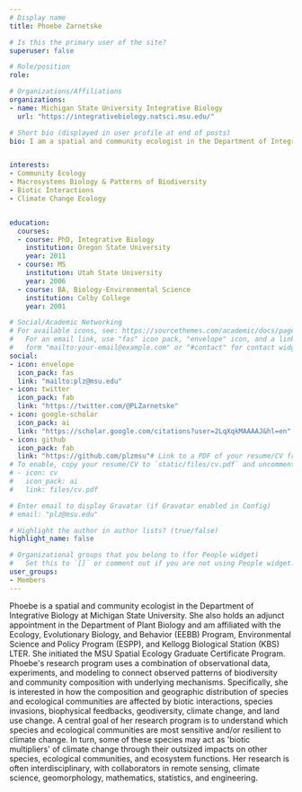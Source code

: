 ```yaml
---
# Display name
title: Phoebe Zarnetske

# Is this the primary user of the site?
superuser: false

# Role/position
role:  

# Organizations/Affiliations
organizations:
- name: Michigan State University Integrative Biology
  url: "https://integrativebiology.natsci.msu.edu/"

# Short bio (displayed in user profile at end of posts)
bio: I am a spatial and community ecologist in the Department of Integrative Biology at Michigan State University.


interests:
- Community Ecology 
- Macrosystems Biology & Patterns of Biodiversity 
- Biotic Interactions 
- Climate Change Ecology 


education:
  courses:
  - course: PhD, Integrative Biology
    institution: Oregon State University
    year: 2011
  - course: MS
    institution: Utah State University
    year: 2006
  - course: BA, Biology-Environmental Science
    institution: Colby College
    year: 2001

# Social/Academic Networking
# For available icons, see: https://sourcethemes.com/academic/docs/page-builder/#icons
#   For an email link, use "fas" icon pack, "envelope" icon, and a link in the
#   form "mailto:your-email@example.com" or "#contact" for contact widget.
social:
- icon: envelope
  icon_pack: fas
  link: "mailto:plz@msu.edu"
- icon: twitter
  icon_pack: fab
  link: "https://twitter.com/@PLZarnetske"
- icon: google-scholar
  icon_pack: ai
  link: "https://scholar.google.com/citations?user=2LqXqkMAAAAJ&hl=en"
- icon: github
  icon_pack: fab
  link: "https://github.com/plzmsu"# Link to a PDF of your resume/CV from the About widget.
# To enable, copy your resume/CV to `static/files/cv.pdf` and uncomment the lines below.
# - icon: cv
#   icon_pack: ai
#   link: files/cv.pdf

# Enter email to display Gravatar (if Gravatar enabled in Config)
# email: "plz@msu.edu"

# Highlight the author in author lists? (true/false)
highlight_name: false

# Organizational groups that you belong to (for People widget)
#   Set this to `[]` or comment out if you are not using People widget.
user_groups:
- Members
---
```


Phoebe is a spatial and community ecologist in the Department of Integrative Biology at Michigan State University. She also holds an adjunct appointment in the Department of Plant Biology and am affiliated with the Ecology, Evolutionary Biology, and Behavior (EEBB) Program, Environmental Science and Policy Program (ESPP), and Kellogg Biological Station (KBS) LTER. She initiated the MSU Spatial Ecology Graduate Certificate Program. Phoebe's research program uses a combination of observational data, experiments, and modeling to connect observed patterns of biodiversity and community composition with underlying mechanisms. Specifically, she is interested in how the composition and geographic distribution of species and ecological communities are affected by biotic interactions, species invasions, biophysical feedbacks, geodiversity, climate change, and land use change. A central goal of her research program is to understand which species and ecological communities are most sensitive and/or resilient to climate change. In turn, some of these species may act as 'biotic multipliers' of climate change through their outsized impacts on other species, ecological communities, and ecosystem functions. Her research is often interdisciplinary, with collaborators in remote sensing, climate science, geomorphology, mathematics, statistics, and engineering.